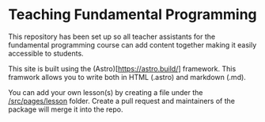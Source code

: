 # Teaching Fundamental Programming

This repository has been set up so all teacher assistants for the fundamental programming course can add content together making it easily accessible to students. 

This site is built using the (Astro)[https://astro.build/] framework. This framwork allows you to write both in HTML (.astro) and markdown (.md). 

You can add your own lesson(s) by creating a file under the [/src/pages/lesson](/src/pages/lesson) folder. Create a pull request and maintainers of the package will merge it into the repo. 